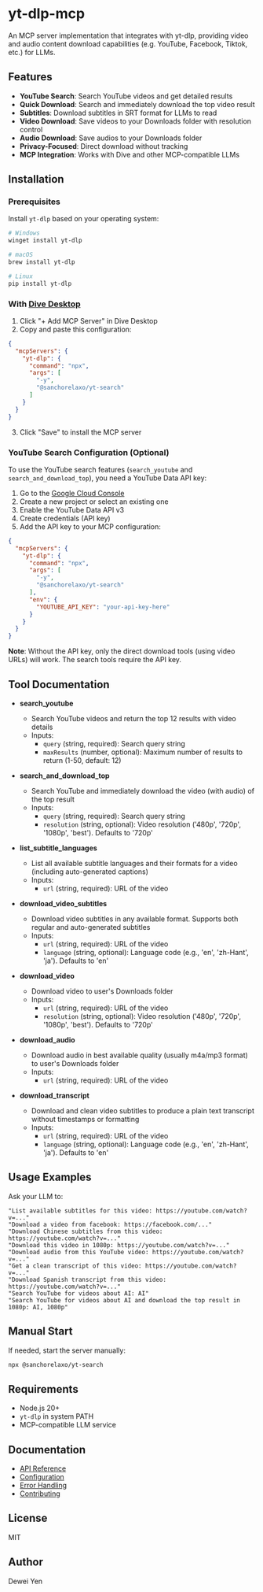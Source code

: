 # yt-dlp-mcp

An MCP server implementation that integrates with yt-dlp, providing video and audio content download capabilities (e.g. YouTube, Facebook, Tiktok, etc.) for LLMs.

## Features

* **YouTube Search**: Search YouTube videos and get detailed results
* **Quick Download**: Search and immediately download the top video result
* **Subtitles**: Download subtitles in SRT format for LLMs to read
* **Video Download**: Save videos to your Downloads folder with resolution control
* **Audio Download**: Save audios to your Downloads folder
* **Privacy-Focused**: Direct download without tracking
* **MCP Integration**: Works with Dive and other MCP-compatible LLMs

## Installation

### Prerequisites

Install `yt-dlp` based on your operating system:

```bash
# Windows
winget install yt-dlp

# macOS
brew install yt-dlp

# Linux
pip install yt-dlp
```

### With [Dive Desktop](https://github.com/OpenAgentPlatform/Dive)

1. Click "+ Add MCP Server" in Dive Desktop
2. Copy and paste this configuration:

```json
{
  "mcpServers": {
    "yt-dlp": {
      "command": "npx",
      "args": [
        "-y",
        "@sanchorelaxo/yt-search"
      ]
    }
  }
}
```
3. Click "Save" to install the MCP server

### YouTube Search Configuration (Optional)

To use the YouTube search features (`search_youtube` and `search_and_download_top`), you need a YouTube Data API key:

1. Go to the [Google Cloud Console](https://console.cloud.google.com/)
2. Create a new project or select an existing one
3. Enable the YouTube Data API v3
4. Create credentials (API key)
5. Add the API key to your MCP configuration:

```json
{
  "mcpServers": {
    "yt-dlp": {
      "command": "npx",
      "args": [
        "-y",
        "@sanchorelaxo/yt-search"
      ],
      "env": {
        "YOUTUBE_API_KEY": "your-api-key-here"
      }
    }
  }
}
```

**Note**: Without the API key, only the direct download tools (using video URLs) will work. The search tools require the API key.

## Tool Documentation

* **search_youtube**
  * Search YouTube videos and return the top 12 results with video details
  * Inputs:
    * `query` (string, required): Search query string
    * `maxResults` (number, optional): Maximum number of results to return (1-50, default: 12)

* **search_and_download_top**
  * Search YouTube and immediately download the video (with audio) of the top result
  * Inputs:
    * `query` (string, required): Search query string
    * `resolution` (string, optional): Video resolution ('480p', '720p', '1080p', 'best'). Defaults to '720p'

* **list_subtitle_languages**
  * List all available subtitle languages and their formats for a video (including auto-generated captions)
  * Inputs:
    * `url` (string, required): URL of the video

* **download_video_subtitles**
  * Download video subtitles in any available format. Supports both regular and auto-generated subtitles
  * Inputs:
    * `url` (string, required): URL of the video
    * `language` (string, optional): Language code (e.g., 'en', 'zh-Hant', 'ja'). Defaults to 'en'

* **download_video**
  * Download video to user's Downloads folder
  * Inputs:
    * `url` (string, required): URL of the video
    * `resolution` (string, optional): Video resolution ('480p', '720p', '1080p', 'best'). Defaults to '720p'

* **download_audio**
  * Download audio in best available quality (usually m4a/mp3 format) to user's Downloads folder
  * Inputs:
    * `url` (string, required): URL of the video

* **download_transcript**
  * Download and clean video subtitles to produce a plain text transcript without timestamps or formatting
  * Inputs:
    * `url` (string, required): URL of the video
    * `language` (string, optional): Language code (e.g., 'en', 'zh-Hant', 'ja'). Defaults to 'en'

## Usage Examples

Ask your LLM to:
```
"List available subtitles for this video: https://youtube.com/watch?v=..."
"Download a video from facebook: https://facebook.com/..."
"Download Chinese subtitles from this video: https://youtube.com/watch?v=..."
"Download this video in 1080p: https://youtube.com/watch?v=..."
"Download audio from this YouTube video: https://youtube.com/watch?v=..."
"Get a clean transcript of this video: https://youtube.com/watch?v=..."
"Download Spanish transcript from this video: https://youtube.com/watch?v=..."
"Search YouTube for videos about AI: AI"
"Search YouTube for videos about AI and download the top result in 1080p: AI, 1080p"
```

## Manual Start

If needed, start the server manually:
```bash
npx @sanchorelaxo/yt-search
```

## Requirements

* Node.js 20+
* `yt-dlp` in system PATH
* MCP-compatible LLM service


## Documentation

- [API Reference](./docs/api.md)
- [Configuration](./docs/configuration.md)
- [Error Handling](./docs/error-handling.md)
- [Contributing](./docs/contributing.md)


## License

MIT

## Author

Dewei Yen
